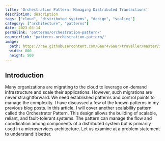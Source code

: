 ```yaml
---
title: 'Orchestration Pattern: Managing Distributed Transactions'
description: description
tags: ["cloud", "distributed systems", "design", "scaling"]
category: ["architecture", "patterns"]
date: 2023-03-14
permalink: 'patterns/orchestration-pattern/'
counterlink: 'patterns-orchestration-pattern/'
image:
  path: https://raw.githubusercontent.com/Gaur4vGaur/traveller/master/images/patterns/2023-03-14-orchestration-pattern/cover-image-orchestration-pattern.jpg
  width: 800
  height: 500
---
```


## Introduction
Many organizations are migrating to the cloud to leverage on-demand infrastructure and scale their applications. However, such migrations are never straightforward. We need established patterns and control points to manage the complexity. I have discussed a few of the known patterns in my previous blog posts. In this article, I will cover another scalability pattern called the Orchestrator Pattern. This design allows the building of scalable, reliant, and fault-tolerant systems. The pattern can manage the flow and coordination among components of a distributed system but is primarily used in a microservices architecture. Let us examine at a problem statement to understand it better.







